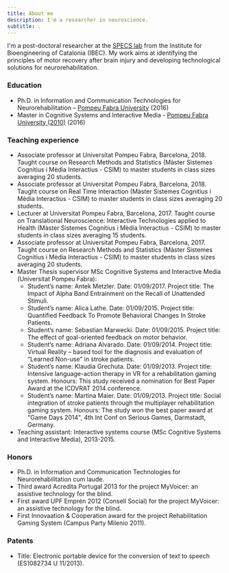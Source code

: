 ```yaml
---
title: About me
description: I'm a researcher in neuroscience.
subtitle: .
---
```

I'm a post-doctoral researcher at the [SPECS lab](https://specs.ibecbarcelona.eu/)  from the Institute for Bioengineering of Catalonia (IBEC). My work aims at identifying the principles of motor recovery after brain injury and developing technological solutions for neurorehabilitation.

### Education

* Ph.D. in Information and Communication Technologies for Neurorehabilitation – [Pompeu Fabra University](https://www.upf.edu/web/csim/entry/-/-/25811/adscripcion/belen-rubio) (2016) 
* Master in Cognitive Systems and Interactive Media - [Pompeu Fabra University (2010)](https://www.upf.edu/web/csim/entry/-/-/25811/adscripcion/belen-rubio) (2016) 

### Teaching experience

- Associate professor at Universitat Pompeu Fabra, Barcelona, 2018. Taught course on Research Methods and Statistics (Màster Sistemes Cognitius i Mèdia Interactius - CSIM) to master students in class sizes averaging 20 students.
- Associate professor at Universitat Pompeu Fabra, Barcelona, 2018. Taught course on Real Time Interaction (Màster Sistemes Cognitius i Mèdia Interactius - CSIM) to master students in class sizes averaging 20 students.
- Lecturer at Universitat Pompeu Fabra, Barcelona, 2017. Taught course on Translational Neuroscience: Interactive Technologies applied to Health (Màster Sistemes Cognitius i Mèdia Interactius - CSIM) to master students in class sizes averaging 15 students.
- Associate professor at Universitat Pompeu Fabra, Barcelona, 2017. Taught course on Research Methods and Statistics (Màster Sistemes Cognitius i Mèdia Interactius - CSIM) to master students in class sizes averaging 20 students.
- Master Thesis supervisor MSc Cognitive Systems and Interactive Media (Universitat Pompeu Fabra):
    - Student’s name: Antek Metzler. Date: 01/09/2017. Project title: The Impact of Alpha Band Entrainment on the Recall of Unattended Stimuli.
    - Student’s name: Alica Lathe. Date: 01/09/2015. Project title: Quantified Feedback To Promote Behavioral Changes In Stroke Patients.
    - Student’s name: Sebastian Marwecki. Date: 01/09/2015. Project title: The effect of goal-oriented feedback on motor behavior.
    - Student’s name: Adriana Alvarado. Date: 01/09/2014. Project title: Virtual Reality – based tool for the diagnosis and evaluation of “Learned Non-use” in stroke patients.
    - Student’s name: Klaudia Grechuta. Date: 01/09/2013. Project title: Intensive language-action therapy in VR for a rehabilitation gaming system. Honours: This study received a nomination for Best Paper Award at the ICDVRAT 2014 conference.
    - Student’s name: Martina Maier. Date: 01/09/2013. Project title: Social integration of stroke patients through the multiplayer rehabilitation gaming system. Honours: The study won the best paper award at "Game Days 2014", 4th Int Conf on Serious Games, Darmstadt, Germany.
- Teaching assistant: Interactive systems course (MSc Cognitive Systems and Interactive Media), 2013-2015.

### Honors
- Ph.D. in Information and Communication Technologies for Neurorehabilitation cum laude.
- Third award Acredita Portugal 2013 for the project MyVoicer: an assistive technology for the blind.
- First award UPF Emprén 2012 (Consell Social) for the project MyVoicer: an assistive technology for the blind.
- First Innovaation & Cooperation award for the project Rehabilitation Gaming System (Campus Party Milenio 2011).

### Patents
- Title: Electronic portable device for the conversion of text to speech (ES1082734 U 11/2013).
